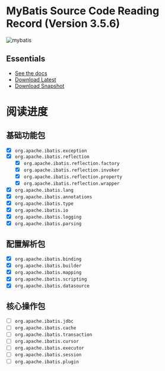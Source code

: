 MyBatis Source Code Reading Record (Version 3.5.6)
=====================================

![mybatis](http://mybatis.github.io/images/mybatis-logo.png)

Essentials
----------
* [See the docs](http://mybatis.github.io/mybatis-3)
* [Download Latest](https://github.com/mybatis/mybatis-3/releases)
* [Download Snapshot](https://oss.sonatype.org/content/repositories/snapshots/org/mybatis/mybatis/)


阅读进度
====
基础功能包
------
 - [X] `org.apache.ibatis.exception` 
 - [X] `org.apache.ibatis.reflection`
    - [X] `org.apache.ibatis.reflection.factory`
    - [X] `org.apache.ibatis.reflection.invoker`
    - [X] `org.apache.ibatis.reflection.property`
    - [X] `org.apache.ibatis.reflection.wrapper`
 - [X] `org.apache.ibatis.lang`    
 - [X] `org.apache.ibatis.annotations`    
 - [X] `org.apache.ibatis.type`    
 - [X] `org.apache.ibatis.io`    
 - [X] `org.apache.ibatis.logging`    
 - [X] `org.apache.ibatis.parsing`    
 
配置解析包
------
- [X] `org.apache.ibatis.binding`
- [X] `org.apache.ibatis.builder`
- [X] `org.apache.ibatis.mapping`
- [X] `org.apache.ibatis.scripting`
- [X] `org.apache.ibatis.datasource`

核心操作包
------
- [ ] `org.apache.ibatis.jdbc`
- [ ] `org.apache.ibatis.cache`
- [ ] `org.apache.ibatis.transaction`
- [ ] `org.apache.ibatis.cursor`
- [ ] `org.apache.ibatis.executor`
- [ ] `org.apache.ibatis.session`
- [ ] `org.apache.ibatis.plugin`